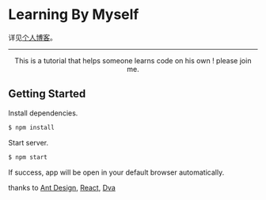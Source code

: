 # Learning By Myself

详见[个人博客](http://kurryluo.github.io)。

---

<p align="center">
  This is a tutorial that helps someone learns code on his own ! please join me.
</p>

## Getting Started
Install dependencies.

```bash
$ npm install
```

Start server.

```bash
$ npm start
```

If success, app will be open in your default browser automatically.

thanks to [Ant Design](https://ant.design/docs/react/introduce-cn), [React](https://facebook.github.io/react/), [Dva](https://github.com/dvajs/dva)
